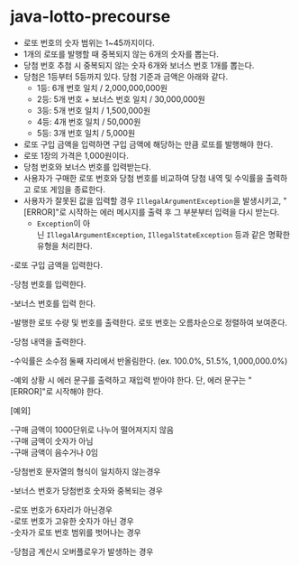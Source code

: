 # java-lotto-precourse

- 로또 번호의 숫자 범위는 1~45까지이다.
- 1개의 로또를 발행할 때 중복되지 않는 6개의 숫자를 뽑는다.
- 당첨 번호 추첨 시 중복되지 않는 숫자 6개와 보너스 번호 1개를 뽑는다.
- 당첨은 1등부터 5등까지 있다. 당첨 기준과 금액은 아래와 같다.
    - 1등: 6개 번호 일치 / 2,000,000,000원
    - 2등: 5개 번호 + 보너스 번호 일치 / 30,000,000원
    - 3등: 5개 번호 일치 / 1,500,000원
    - 4등: 4개 번호 일치 / 50,000원
    - 5등: 3개 번호 일치 / 5,000원
- 로또 구입 금액을 입력하면 구입 금액에 해당하는 만큼 로또를 발행해야 한다.
- 로또 1장의 가격은 1,000원이다.
- 당첨 번호와 보너스 번호를 입력받는다.
- 사용자가 구매한 로또 번호와 당첨 번호를 비교하여 당첨 내역 및 수익률을 출력하고 로또 게임을 종료한다.
- 사용자가 잘못된 값을 입력할 경우 `IllegalArgumentException`을 발생시키고, "[ERROR]"로 시작하는 에러 메시지를 출력 후 그 부분부터 입력을 다시 받는다.
    - `Exception`이 아닌 `IllegalArgumentException`, `IllegalStateException` 등과 같은 명확한 유형을 처리한다.

-로또 구입 금액을 입력한다.

-당첨 번호를 입력한다.

-보너스 번호를 입력 한다.

-발행한 로또 수량 및 번호를 출력한다. 로또 번호는 오름차순으로 정렬하여 보여준다.

-당첨 내역을 출력한다.

-수익률은 소수점 둘째 자리에서 반올림한다. (ex. 100.0%, 51.5%, 1,000,000.0%)

-예외 상황 시 에러 문구를 출력하고 재입력 받아야 한다. 단, 에러 문구는 "[ERROR]"로 시작해야 한다.

[예외]

-구매 금액이 1000단위로 나누어 떨어져지지 않음 </br>
-구매 금액이 숫자가 아님</br>
-구매 금액이 음수거나 0임</br>

-당첨번호 문자열의 형식이 일치하지 않는경우 </br>

-보너스 번호가 당첨번호 숫자와 중복되는 경우</br>

-로또 번호가 6자리가 아닌경우</br>
-로또 번호가 고유한 숫자가 아닌 경우</br>
-숫자가 로또 번호 범위를 벗어나는 경우</br>

-당첨금 계산시 오버플로우가 발생하는 경우</br>
